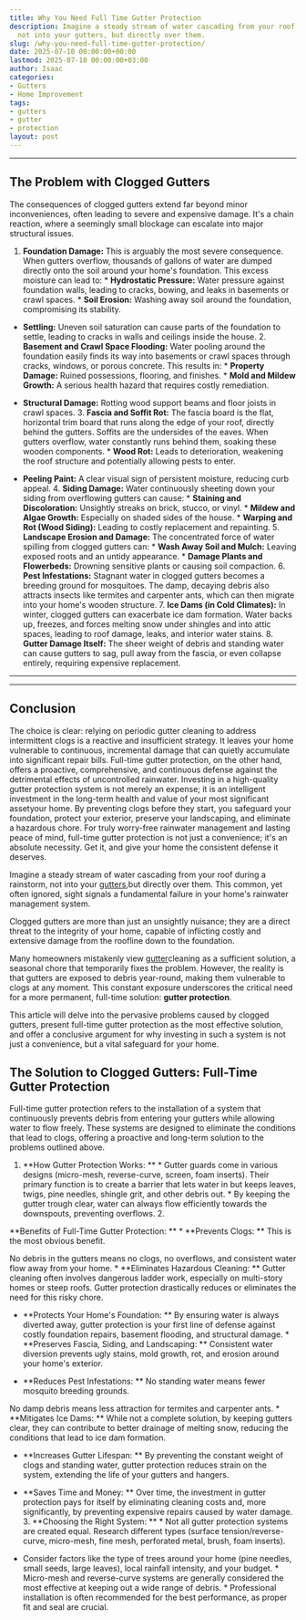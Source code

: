 ```yaml
---
title: Why You Need Full Time Gutter Protection
description: Imagine a steady stream of water cascading from your roof during a rainstorm,
  not into your gutters, but directly over them.
slug: /why-you-need-full-time-gutter-protection/
date: 2025-07-10 00:00:00+00:00
lastmod: 2025-07-10 00:00:00+03:00
author: Isaac
categories:
- Gutters
- Home Improvement
tags:
- gutters
- gutter
- protection
layout: post
---
```

---

## The Problem with Clogged Gutters
The consequences of clogged gutters extend far beyond minor inconveniences, often leading to severe and expensive damage. It's a chain reaction, where a seemingly small blockage can escalate into major structural issues.
1. **Foundation Damage:** This is arguably the most severe consequence. When gutters overflow, thousands of gallons of water are dumped directly onto the soil around your home's foundation. This excess moisture can lead to: * **Hydrostatic Pressure:** Water pressure against foundation walls, leading to cracks, bowing, and leaks in basements or crawl spaces. * **Soil Erosion:** Washing away soil around the foundation, compromising its stability.

* **Settling:** Uneven soil saturation can cause parts of the foundation to settle, leading to cracks in walls and ceilings inside the house. 2. **Basement and Crawl Space Flooding:** Water pooling around the foundation easily finds its way into basements or crawl spaces through cracks, windows, or porous concrete. This results in: * **Property Damage:** Ruined possessions, flooring, and finishes. * **Mold and Mildew Growth:** A serious health hazard that requires costly remediation.

* **Structural Damage:** Rotting wood support beams and floor joists in crawl spaces. 3. **Fascia and Soffit Rot:** The fascia board is the flat, horizontal trim board that runs along the edge of your roof, directly behind the gutters. Soffits are the undersides of the eaves. When gutters overflow, water constantly runs behind them, soaking these wooden components. * **Wood Rot:** Leads to deterioration, weakening the roof structure and potentially allowing pests to enter.

* **Peeling Paint:** A clear visual sign of persistent moisture, reducing curb appeal. 4. **Siding Damage:** Water continuously sheeting down your siding from overflowing gutters can cause: * **Staining and Discoloration:** Unsightly streaks on brick, stucco, or vinyl. * **Mildew and Algae Growth:** Especially on shaded sides of the house. * **Warping and Rot (Wood Siding):** Leading to costly replacement and repainting. 5.
**Landscape Erosion and Damage:** The concentrated force of water spilling from clogged gutters can: * **Wash Away Soil and Mulch:** Leaving exposed roots and an untidy appearance. * **Damage Plants and Flowerbeds:** Drowning sensitive plants or causing soil compaction. 6. **Pest Infestations:** Stagnant water in clogged gutters becomes a breeding ground for mosquitoes.
The damp, decaying debris also attracts insects like termites and carpenter ants, which can then migrate into your home's wooden structure. 7. **Ice Dams (in Cold Climates):** In winter, clogged gutters can exacerbate ice dam formation. Water backs up, freezes, and forces melting snow under shingles and into attic spaces, leading to roof damage, leaks, and interior water stains. 8.
**Gutter Damage Itself:** The sheer weight of debris and standing water can cause gutters to sag, pull away from the fascia, or even collapse entirely, requiring expensive replacement.
---
---

## Conclusion
The choice is clear: relying on periodic gutter cleaning to address intermittent clogs is a reactive and insufficient strategy. It leaves your home vulnerable to continuous, incremental damage that can quietly accumulate into significant repair bills. Full-time gutter protection, on the other hand, offers a proactive, comprehensive, and continuous defense against the detrimental effects of uncontrolled rainwater.
Investing in a high-quality gutter protection system is not merely an expense; it is an intelligent investment in the long-term health and value of your most significant assetyour home. By preventing clogs before they start, you safeguard your foundation, protect your exterior, preserve your landscaping, and eliminate a hazardous chore. For truly worry-free rainwater management and lasting peace of mind, full-time gutter protection is not just a convenience; it's an absolute necessity.
Get it, and give your home the consistent defense it deserves.

Imagine a steady stream of water cascading from your roof during a rainstorm, not into your [gutters](https://pestpolicy.com/all-american-gutters-reviews/),but directly over them. This common, yet often ignored, sight signals a fundamental failure in your home's rainwater management system.

Clogged gutters are more than just an unsightly nuisance; they are a direct threat to the integrity of your home, capable of inflicting costly and extensive damage from the roofline down to the foundation.

Many homeowners mistakenly view [gutter](https://pestpolicy.com/are-gutters-necessary/)cleaning as a sufficient solution, a seasonal chore that temporarily fixes the problem. However, the reality is that gutters are exposed to debris year-round, making them vulnerable to clogs at any moment. This constant exposure underscores the critical need for a more permanent, full-time solution: **gutter protection**.

This article will delve into the pervasive problems caused by clogged gutters, present full-time gutter protection as the most effective solution, and offer a conclusive argument for why investing in such a system is not just a convenience, but a vital safeguard for your home.

##  The Solution to Clogged Gutters: Full-Time Gutter Protection

Full-time gutter protection refers to the installation of a system that continuously prevents debris from entering your gutters while allowing water to flow freely. These systems are designed to eliminate the conditions that lead to clogs, offering a proactive and long-term solution to the problems outlined above.

1. **How Gutter Protection Works: ** * Gutter guards come in various designs (micro-mesh, reverse-curve, screen, foam inserts). Their primary function is to create a barrier that lets water in but keeps leaves, twigs, pine needles, shingle grit, and other debris out. * By keeping the gutter trough clear, water can always flow efficiently towards the downspouts, preventing overflows. 2.

**Benefits of Full-Time Gutter Protection: ** * **Prevents Clogs: ** This is the most obvious benefit.

No debris in the gutters means no clogs, no overflows, and consistent water flow away from your home. * **Eliminates Hazardous Cleaning: ** Gutter cleaning often involves dangerous ladder work, especially on multi-story homes or steep roofs. Gutter protection drastically reduces or eliminates the need for this risky chore.

* **Protects Your Home's Foundation: ** By ensuring water is always diverted away, gutter protection is your first line of defense against costly foundation repairs, basement flooding, and structural damage. * **Preserves Fascia, Siding, and Landscaping: ** Consistent water diversion prevents ugly stains, mold growth, rot, and erosion around your home's exterior.

* **Reduces Pest Infestations: ** No standing water means fewer mosquito breeding grounds.

No damp debris means less attraction for termites and carpenter ants. * **Mitigates Ice Dams: ** While not a complete solution, by keeping gutters clear, they can contribute to better drainage of melting snow, reducing the conditions that lead to ice dam formation.

* **Increases Gutter Lifespan: ** By preventing the constant weight of clogs and standing water, gutter protection reduces strain on the system, extending the life of your gutters and hangers.

* **Saves Time and Money: ** Over time, the investment in gutter protection pays for itself by eliminating cleaning costs and, more significantly, by preventing expensive repairs caused by water damage. 3. **Choosing the Right System: ** * Not all gutter protection systems are created equal. Research different types (surface tension/reverse-curve, micro-mesh, fine mesh, perforated metal, brush, foam inserts).

* Consider factors like the type of trees around your home (pine needles, small seeds, large leaves), local rainfall intensity, and your budget. * Micro-mesh and reverse-curve systems are generally considered the most effective at keeping out a wide range of debris. * Professional installation is often recommended for the best performance, as proper fit and seal are crucial.
